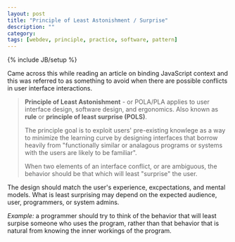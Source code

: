 ```yaml
---
layout: post
title: "Principle of Least Astonishment / Surprise"
description: ""
category: 
tags: [webdev, principle, practice, software, pattern]
---
```

{% include JB/setup %}

Came across this while reading an article on binding JavaScript context and this was referred to as something to avoid when there are possible conflicts in user interface interactions.

> **Principle of Least Astonishment** - or POLA/PLA applies to user interface design, software design, and ergonomics. Also known as __rule__ or __principle of least surprise (POLS)__.
>
> The principle goal is to exploit users' pre-existing knowlege as a way to minimize the learning curve by designing interfaces that borrow heavily from "functionally similar or analagous programs or systems with the users are likely to be familiar".
>
> When two elements of an interface conflict, or are ambiguous, the behavior should be that which will least "surprise" the user. 

The design should match the user's experience, excpectations, and mental models. What is least surprising may depend on the expected audience, user, programmers, or system admins.
 
_Example:_ a programmer should try to think of the behavior that will least surpise someone who uses the program, rather than that behavior that is natural from knowing the inner workings of the program.
  
